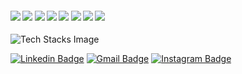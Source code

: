 ####      ![](https://img.shields.io/badge/javascript-%7C-blue) ![](https://img.shields.io/badge/angular-%7C-red) ![](https://img.shields.io/badge/nodejs-%7C-0%2C%2022%2C%20100)  ![](https://img.shields.io/badge/mean/mernstack-%7C-blue) ![](https://img.shields.io/badge/Web%20Development-%7C-red) ![](https://img.shields.io/badge/python-%7C-yellow) ![](https://img.shields.io/badge/C-%7C-blue)  ![](https://img.shields.io/badge/react-%7C-yellowgreen)



![Tech Stacks Image](https://media.tenor.com/ijFEgTs6FGoAAAAi/test-gadgets.gif)



[![Linkedin Badge](https://img.shields.io/badge/-LinkedIn-0e76a8?style=flat-square&logo=Linkedin&logoColor=white)](https://www.linkedin.com/in/keval-zinzuvadiya-292944189/)
[![Gmail Badge](https://img.shields.io/badge/-Gmail-c14438?style=flat-square&logo=Gmail&logoColor=white&link=mailto:codec3644@gmail.com)](mailto:codec3644@gmail.com)
[![Instagram Badge](https://img.shields.io/badge/-Instagram-e4405f?style=flat-square&logo=Instagram&logoColor=white)](https://instagram.com/keval_8487/)
